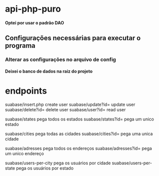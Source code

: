 # api-php-puro 
#### Optei por usar o padrão DAO

## Configurações necessárias para executar o programa

### Alterar as configurações no arquivo de config

#### Deixei o banco de dados na raiz do projeto

# endpoints

suabase/insert.php create user
suabase/update?id= update user
suabase/delete?id= delete user
suabase/user?id= read user

suabase/states pega todos os estados
suabase/states?id= pega um unico estado

suabase/cities pega todas as cidades
suabase/cities?id= pega uma unica cidade

suabase/adresses pega todos os endereços
suabase/adresses?id= pega um unico endereço

suabase/users-per-city pega os usuários por cidade
suabase/users-per-state pega os usuários por estado
